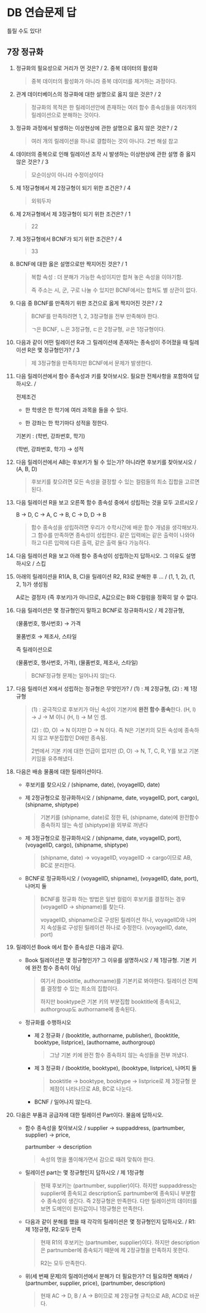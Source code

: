 # DB 연습문제 답

틀릴 수도 있다!

## 7장 정규화

1. 정규화의 필요성으로 거리가 먼 것은? / 2. 중복 데이터의 활성화

   > 중복 데이터의 활성화가 아니라 중복 데이터를 제거하는 과정이다.

2. 관계 데이터베이스의 정규화에 대한 설명으로 옳지 않은 것은? / 2

   > 정규화의 목적은 한 릴레이션안에 존재하는 여러 함수 종속성들을 여러개의 릴레이션으로 분해하는 것이다.

3. 정규화 과정에서 발생하는 이상현상에 관한 설명으로 옳지 않은 것은? / 2

   > 여러 개의 릴레이션을 하나로 결합하는 것이 아니다. 2번 해설 참고

4. 데이터의 중복으로 인해 릴레이션 조작 시 발생하는 이상현상에 관한 설명 중 옳지 않은 것은? / 3

   > 모순이상이 아니라 수정이상이다

5. 제 1정규형에서 제 2정규형이 되기 위한 조건은? / 4

   > 외워두자

6. 제 2저규형에서 제 3정규형이 되기 위한 조건은? / 1

   > 22

7. 제 3정규형에서 BCNF가 되기 위한 조건은? / 4

   > 33

8. BCNF에 대한 옳은 설명으로만 짝지어진 것은? / 1

   > 복합 속성 : 더 분해가 가능한 속성이지만 합쳐 놓은 속성을 이야기함.
   >
   > 즉 주소는 시, 군, 구로 나눌 수 있지만 BCNF에서는 합쳐도 별 상관이 없다.

9. 다음 중 BCNF를 만족하기 위한 조건으로 옳게 짝지어진 것은? / 2

   > BCNF를 만족하려면 1, 2, 3정규형을 전부 만족해야 한다.
   >
   > ㄱ은 BCNF, ㄴ은 3정규형, ㄷ은 2정규형, ㄹ은 1정규형이다.

10. 다음과 같이 어떤 릴레이션 R과 그 릴레이션에 존재하는 종속성이 주어졌을 때 릴레이션 R은 몇 정규형인가? / 3

    > 제 3정규형을 만족하지만 BCNF에서 문제가 발생한다.

11. 다음 릴레이션에서 함수 종속성과 키를 찾아보시오. 필요한 전체사항을 포함하여 답하시오. /

    전제조건

    - 한 학생은 한 학기에 여러 과목을 들을 수 있다.

    - 한 강좌는 한 학기마다 성적을 정한다.

    기본키 : (학번, 강좌번호, 학기)

    (학번, 강좌번호, 학기) → 성적

12. 다음 릴레이션에서 AB는 후보키가 될 수 있는가? 아니라면 후보키를 찾아보시오 / (A, B, D)

    > 후보키를 찾으려면 모든 속성을 결정할 수 있는 컬럼들의 최소 집합을 고르면 된다.

13. 다음 릴레이션 R을 보고 오른쪽 함수 종속성 중에서 성립하는 것을 모두 고르시오 /

    B → D, C → A, C → B, C → D, D → B

    > 함수 종속성을 성립하려면 우리가 수학시간에 배운 함수 개념을 생각해보자. 그 함수를 만족하면 종속성이 성립한다. 같은 입력에는 같은 출력이 나와야 하고 다른 입력에 다른 출력, 같은 출력 둘다 가능하다.

14. 다음 릴레이션 R을 보고 아래 함수 종속성이 성립하는지 답하시오. 그 이유도 설명하시오 / 스킵

15. 아래의 릴레이션을 R1(A, B, C)을 릴레이션 R2, R3로 분해한 후 ... / (1, 1, 2), (1, 2, 1)가 생성됨

    A로는 결정자 (즉 후보키)가 아니므로, A값으로는 B와 C컬럼을 정확히 알 수 없다.

16. 다음 릴레이션은 몇 정규형인지 말하고 BCNF로 정규화하시오 / 제 2정규형,

    (물품번호, 행사번호) → 가격

    물품번호 → 제조사, 스타일

    즉 릴레이션으로

    (물품번호, 행사번호, 가격), (물품번호, 제조사, 스타일)

    > BCNF정규형 문제는 일어나지 않는다.

17. 다음 릴레이션 X에서 성립하는 정규형은 무엇인가? / (1) : 제 2정규형, (2) : 제 1정규형

    > (1) : 궁극적으로 후보키가 아닌 속성이 기본키에 **완전 함수 종속**한다. (H, I) → J → M 이니 (H, I) → M 인 셈.
    >
    > (2) : (D, O) → N 이지만 D → N 이다. 즉 N은 기본키의 모든 속성에 종속하지 않고 부분집합인 D에만 종속됨.
    >
    > 2번에서 기본 키에 대한 언급이 없지만 (D, O) → N, T, C, R, Y를 보고 기본키임을 유추해냈다.

18. 다음은 배송 물품에 대한 릴레이션이다.

    - 후보키를 찾으시오 / (shipname, date), (voyagelID, date)

    - 제 2정규형으로 정규화하시오 / (shipname, date, voyagelID, port, cargo), (shipname, shiptype)

      > 기본키를 (shipname, date)로 정한 뒤, (shipname, date)에 완전함수 종속하지 않는 속성 (shiptype)을 외부로 꺼낸다

    - 제 3정규형으로 정규화하시오 / (shipname, date, voyagelID, port), (voyagelID, cargo), (shipname, shiptype)

      > (shipname, date) → voyagelID, voyagelID → cargo이므로 AB, BC로 분리한다.

    - BCNF로 정규화하시오 / (voyagelID, shipname), (voyagelID, date, port), 나머지 둘

      > BCNF를 정규화 하는 방법은 일반 컬럼이 후보키를 결정하는 경우 (voyagelID → shipname)를 찾는다.
      >
      > voyagelID, shipname으로 구성된 릴레이션 하나, voyagelID와 나머지 속성들로 구성된 릴레이션 하나로 수정한다. (voyagelID, date, port)

19. 릴레이션 Book 에서 함수 종속성은 다음과 같다.

    - Book 릴레이션은 몇 정규형인가? 그 이유를 설명하시오 / 제 1정규형. 기본 키에 완전 함수 종속이 아님

      > 여기서 (booktitle, authorname)를 기본키로 봐야한다. 릴레이션 전체를 결정할 수 있는 최소의 집합이다.
      >
      > 하지만 booktype은 기본 키의 부분집합 booktitle에 종속되고, authorgroup도 authorname에 종속된다.

    - 정규화를 수행하시오

      - 제 2 정규화 / (booktitle, authorname, publisher), (booktitle, booktype, listprice), (authorname, authorgroup)

        > 그냥 기본 키에 완전 함수 종속하지 않는 속성들을 전부 꺼냈다.

      - 제 3 정규화 / (booktitle, booktype), (booktype, listprice), 나머지 둘

        > booktitle → booktype, booktype → listprice로 제 3정규형 문제점이 나타나므로 AB, BC로 나눈다.

      - BCNF / 일어나지 않는다.

20. 다음은 부품과 공급자에 대한 릴레이션 Part이다. 물음에 답하시오.

    - 함수 종속성을 찾아보시오 / supplier → suppaddress, (partnumber, supplier) → price,

      partnumber → description

      > 속성의 명을 풀이해가면서 감으로 때려 맞춰야 한다.

    - 릴레이션 part는 몇 정규형인지 답하시오 / 제 1정규형

      > 현재 후보키는 (partnumber, supplier)이다. 하지만 suppaddress는 supplier에 종속되고 description도 partnumber에 종속되니 부분함수 종속성이 생긴다. 즉 2정규형은 만족한다. 다만 릴레이션의 데이터를 보면 도메인이 원자값이니 1정규형은 만족한다.

    - 다음과 같이 분해를 했을 때 각각의 릴레이션은 몇 정규형인지 답하시오. / R1:제 1정규형, R2:모두 만족

      > 현재 R1의 후보키는 (partnumber, supplier)이다. 하지만 description은 partnumber에 종속되기 때문에 제 2정규형을 만족하지 못한다.
      >
      > R2는 모두 만족한다.

    - 위(세 번째 문제)의 릴레이션에서 분해가 더 필요한가? 더 필요하면 해봐라 / (partnumber, supplier, price), (partnumber, description)

      > 현재 AC → D, B / A → B이므로 제 2정규형 규칙으로 AB, ACD로 바꾼다.
